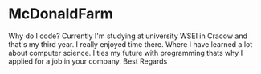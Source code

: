 # McDonaldFarm
Why do I code?
Currently I'm studying at university WSEI in Cracow and that's my third year. I really enjoyed time there. Where I have learned a lot about computer science.
I ties my future with programming thats why I applied for a job in your company.
Best Regards
